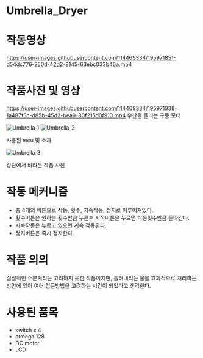 # Umbrella_Dryer

# 작동영상
https://user-images.githubusercontent.com/114469334/195971851-d54dc776-250d-42d2-8145-63ebc033b46a.mp4

# 작품사진 및 영상

https://user-images.githubusercontent.com/114469334/195971938-1a487f5c-d85b-45d2-bea9-80f215d0f910.mp4
우산을 돌리는 구동 모터

![Umbrella_1](https://user-images.githubusercontent.com/114469334/195972007-b5085ed3-4984-4fb1-9f2d-cb02607a7c43.jpg)
![Umbrella_2](https://user-images.githubusercontent.com/114469334/195972011-71b8d528-1825-481c-9628-a611dcd550ab.jpg)

사용된 mcu 및 소자

![Umbrella_3](https://user-images.githubusercontent.com/114469334/195972030-70ff354d-dc4d-4ba3-9345-cf89d2c64e86.jpg)

상단에서 바라본 작품 사진

# 작동 메커니즘
- 총 4개의 버튼으로 작동, 횟수, 지속작동, 정지로 이루어져있다.
- 횟수버튼은 원하는 횟수만큼 누른후 시작버튼을 누르면 작동횟수만큼 돌아간다. 
- 지속작동은 누르고 있으면 계속 작동된다.
- 정지버튼은 즉시 정지한다.

# 작품 의의
실질적인 수분처리는 고려하지 못한 작품이지만, 흘러내리는 물을 효과적으로 처리하는 방안에 있어 여러 접근방법을 고려하는 시간이 되었다고 생각한다. 

# 사용된 품목
- switch x 4
- atmega 128
- DC motor
- LCD
